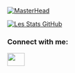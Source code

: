 [![MasterHead](https://media-exp3.licdn.com/dms/image/C5616AQG_lMd9WFKm7g/profile-displaybackgroundimage-shrink_200_800/0/1616249463335?e=1628726400&v=beta&t=rBH3PbVaD5-SGz499cMAXZAu2F4HcelfFQi-a2wT_NE)](https://github.com/tsironneau)

[![Les Stats GitHub](https://github-readme-stats.vercel.app/api?username=tsironneau)](https://github.com/anuraghazra/github-readme-stats)


<h3 align="left">Connect with me:</h3>
<p align="left">
<a href="https://www.linkedin.com/in/tanguy-sironneau/" target="blank"><img align="center" src="https://cdn.jsdelivr.net/npm/simple-icons@3.0.1/icons/linkedin.svg" alt="" height="30" width="40" /></a>
</p>

<!--
**tsironneau/tsironneau** is a ✨ _special_ ✨ repository because its `README.md` (this file) appears on your GitHub profile.

Here are some ideas to get you started:

- 🔭 I’m currently working on ...
- 🌱 I’m currently learning ...
- 👯 I’m looking to collaborate on ...
- 🤔 I’m looking for help with ...
- 💬 Ask me about ...
- 📫 How to reach me: ...
- 😄 Pronouns: ...
- ⚡ Fun fact: ...
-->
